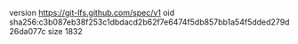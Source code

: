 version https://git-lfs.github.com/spec/v1
oid sha256:c3b087eb38f253c1dbdacd2b62f7e6474f5db857bb1a54f5dded279d26da077c
size 1832
